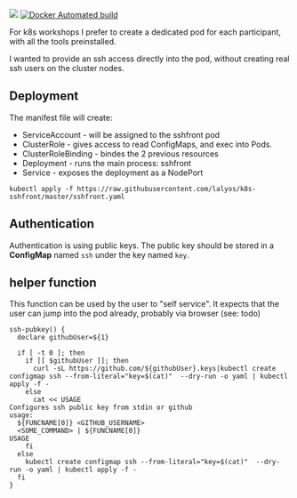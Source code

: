 
[![](https://images.microbadger.com/badges/image/lalyos/k8s-sshfront.svg)](https://microbadger.com/images/lalyos/k8s-sshfront "Get your own image badge on microbadger.com")
[![Docker Automated build](https://img.shields.io/docker/automated/lalyos/k8s-sshfront.svg)](https://hub.docker.com/r/lalyos/k8s-sshfront/)

For k8s workshops I prefer to create a dedicated pod for each participant, with all the tools preinstalled.

I wanted to provide an ssh access directly into the pod, without creating real ssh users on the cluster nodes.

## Deployment

The manifest file will create:
- ServiceAccount - will be assigned to the sshfront pod
- ClusterRole - gives access to read ConfigMaps, and exec into Pods.
- ClusterRoleBinding - bindes the 2 previous resources
- Deployment - runs the main process: sshfront
- Service - exposes the deployment as a NodePort

```
kubectl apply -f https://raw.githubusercontent.com/lalyos/k8s-sshfront/master/sshfront.yaml
```

## Authentication

Authentication is using public keys. The public key should be stored in
a **ConfigMap** named `ssh` under the key named `key`.

## helper function

This function can be used by the user to "self service". It expects that
the user can jump into the pod already, probably via browser (see: todo)
```
ssh-pubkey() {
  declare githubUser=${1}

  if [ -t 0 ]; then
    if [[ $githubUser ]]; then 
      curl -sL https://github.com/${githubUser}.keys|kubectl create configmap ssh --from-literal="key=$(cat)"  --dry-run -o yaml | kubectl apply -f -
    else
      cat << USAGE
Configures ssh public key from stdin or github
usage:
  ${FUNCNAME[0]} <GITHUB_USERNAME>
  <SOME_COMMAND> | ${FUNCNAME[0]}
USAGE
    fi
  else
    kubectl create configmap ssh --from-literal="key=$(cat)"  --dry-run -o yaml | kubectl apply -f -  
  fi
}
```


